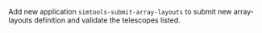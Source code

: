Add new application `simtools-submit-array-layouts` to submit new array-layouts definition and validate the telescopes listed.
